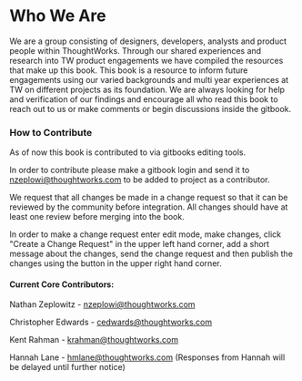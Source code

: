 # Who We Are

We are a group consisting of designers, developers, analysts and product people within ThoughtWorks. Through our shared experiences and research into TW product engagements we have compiled the resources that make up this book. This book is a resource to inform future engagements using our varied backgrounds and multi year experiences at TW on different projects as its foundation. We are always looking for help and verification of our findings and encourage all who read this book to reach out to us or make comments or begin discussions inside the gitbook.

### How to Contribute

As of now this book is contributed to via gitbooks editing tools.

In order to contribute please make a gitbook login and send it to nzeplowi@thoughtworks.com to be added to project as a contributor.

We request that all changes be made in a change request so that it can be reviewed by the community before integration. All changes should have at least one review before merging into the book. 

In order to make a change request enter edit mode, make changes, click "Create a Change Request" in the upper left hand corner, add a short message about the changes, send the change request and then publish the changes using the button in the upper right hand corner.

#### Current Core Contributors:

Nathan Zeplowitz - [nzeplowi@thoughtworks.com](mailto:nzeplowi@thoughtworks.com "Email")

Christopher Edwards - [cedwards@thoughtworks.com](mailto:cedwards@thoughtworks.com)

Kent Rahman - [krahman@thoughtworks.com](mailto:krahman@thoughtworks.com)

Hannah Lane - [hmlane@thoughtworks.com](mailto:hmlane@thoughtworks.com) \(Responses from Hannah will be delayed until further notice\)

